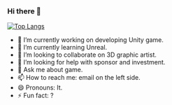 ### Hi there 👋

<!--
**tjcccc/tjcccc** is a ✨ _special_ ✨ repository because its `README.md` (this file) appears on your GitHub profile.

Here are some ideas to get you started:

- 🔭 I’m currently working on ...
- 🌱 I’m currently learning ...
- 👯 I’m looking to collaborate on ...
- 🤔 I’m looking for help with ...
- 💬 Ask me about ...
- 📫 How to reach me: ...
- 😄 Pronouns: ...
- ⚡ Fun fact: ...
-->

[![Top Langs](https://github-readme-stats.vercel.app/api/top-langs/?username=tjcccc&layout=compact)](https://github.com/anuraghazra/github-readme-stats)

- 🔭 I’m currently working on developing Unity game.
- 🌱 I’m currently learning Unreal.
- 👯 I’m looking to collaborate on 3D graphic artist.
- 🤔 I’m looking for help with sponsor and investment.
- 💬 Ask me about game.
- 📫 How to reach me: email on the left side.
- 😄 Pronouns: It.
- ⚡ Fun fact: ?
